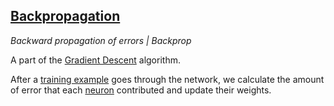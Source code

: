 ## [Backpropagation](#backpropagation)
*Backward propagation of errors | Backprop*

A part of the [Gradient Descent](#gradient-descent) algorithm.

After a [training example](#training-example) goes through the network, we calculate the amount of error that each [neuron](#neuron) contributed and update their weights.
